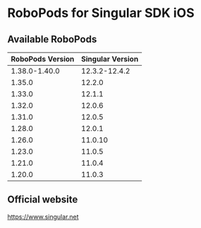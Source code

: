 # RoboPods for Singular SDK iOS

## Available RoboPods

| RoboPods Version | Singular Version |
|------------------|------------------|
| 1.38.0-1.40.0    | 12.3.2-12.4.2    |
| 1.35.0           | 12.2.0           |
| 1.33.0           | 12.1.1           |
| 1.32.0           | 12.0.6           |
| 1.31.0           | 12.0.5           |
| 1.28.0           | 12.0.1           |
| 1.26.0           | 11.0.10          |
| 1.23.0           | 11.0.5           |
| 1.21.0           | 11.0.4           |
| 1.20.0           | 11.0.3           |

## Official website
https://www.singular.net
